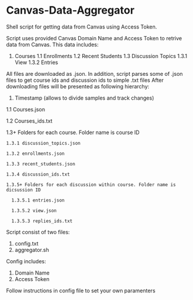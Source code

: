 # Canvas-Data-Aggregator
Shell script for getting data from Canvas using Access Token.

Script uses provided Canvas Domain Name and Access Token to retrive data from Canvas. This data includes:
1. Courses
  1.1 Enrollments
  1.2 Recent Students
  1.3 Discussion Topics
    1.3.1 View
    1.3.2 Entries
   
All files are downloaded as .json. In addition, script parses some of .json files to get course ids and discussion ids to simple .txt files
After downloading files will be presented as following hierarchy:

1. Timestamp (allows to divide samples and track changes)

  1.1 Courses.json
  
  1.2 Courses_ids.txt
  
  1.3+ Folders for each course. Folder name is course ID
  
    1.3.1 discussion_topics.json
    
    1.3.2 enrollments.json
    
    1.3.3 recent_students.json
    
    1.3.4 discussion_ids.txt
    
    1.3.5+ Folders for each discussion within course. Folder name is dicsussion ID
    
      1.3.5.1 entries.json
      
      1.3.5.2 view.json
      
      1.3.5.3 replies_ids.txt





Script consist of two files:
1. config.txt
2. aggregator.sh

Config includes:
1. Domain Name
2. Access Token

Follow instructions in config file to set your own paramenters


